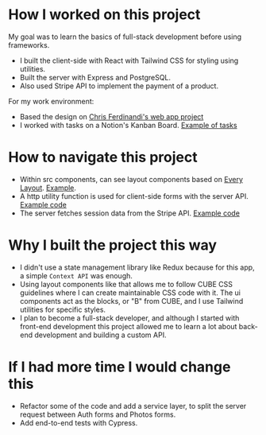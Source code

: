 # How I worked on this project

My goal was to learn the basics of full-stack development before using frameworks.

- I built the client-side with React with Tailwind CSS for styling using utilities.
- Built the server with Express and PostgreSQL.
- Also used Stripe API to implement the payment of a product.

For my work environment:

- Based the design on [Chris Ferdinandi's web app project](https://gomakethings.com/courses/web-apps/)
- I worked with tasks on a Notion's Kanban Board. [Example of tasks](https://github.com/vittorpeli/react-ecom/blob/main/kanban-screenshot.png)

# How to navigate this project

- Within src components, can see layout components based on [Every Layout](https://every-layout.dev/). [Example](https://github.com/vittorpeli/react-ecom/tree/main/src/components/layouts/Wrapper).
- A http utility function is used for client-side forms with the server API. [Example code](https://github.com/vittorpeli/react-ecom/blob/main/src/pages/Add.jsx)
- The server fetches session data from the Stripe API. [Example code](https://github.com/vittorpeli/react-ecom/blob/main/server/controllers/StripeController.js)

# Why I built the project this way

- I didn't use a state management library like Redux because for this app, a simple `Context API` was enough.
- Using layout components like that allows me to follow CUBE CSS guidelines where I can create maintainable CSS code with it. The ui components act as the blocks, or "B" from CUBE, and I use Tailwind utilities for specific styles.
- I plan to become a full-stack developer, and although I started with front-end development this project allowed me to learn a lot about back-end development and building a custom API.

# If I had more time I would change this

- Refactor some of the code and add a service layer, to split the server request between Auth forms and Photos forms.
- Add end-to-end tests with Cypress.

